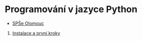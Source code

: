 # Programování v jazyce Python
 * [SPŠe Olomouc](http://www.spseol.cz)

1. [Instalace a první kroky](010_prvni_kroky.md)

